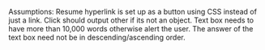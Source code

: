 Assumptions:
    Resume hyperlink is set up as a button using CSS instead of just a link.
    Click should output other if its not an object.
    Text box needs to have more than 10,000 words otherwise alert the user.
    The answer of the text box need not be in descending/ascending order.